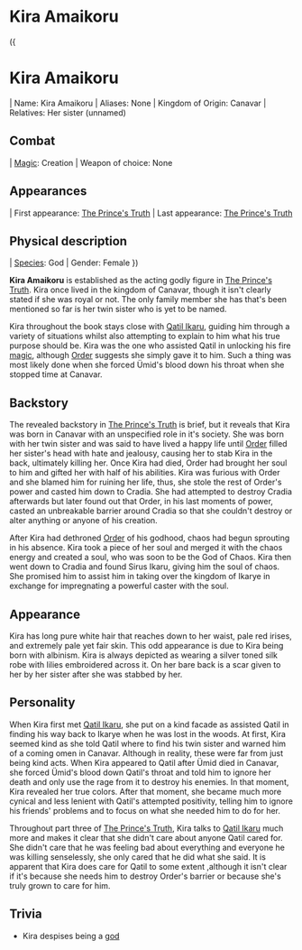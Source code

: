 # Kira Amaikoru

({
  # Kira Amaikoru
  | Name: Kira Amaikoru
  | Aliases: None
  | Kingdom of Origin: Canavar
  | Relatives: Her sister (unnamed)
  ## Combat
  | [Magic](?entry=magic "Magic"): Creation
  | Weapon of choice: None
  ## Appearances
  | First appearance: [The Prince's Truth](?entry=the-prince's-truth "The Prince's Truth")
  | Last appearance: [The Prince's Truth](?entry=the-prince's-truth "The Prince's Truth")
  ## Physical description
  | [Species](?entry=species "Species"): God
  | Gender: Female
})

**Kira Amaikoru** is established as the acting godly figure in [The Prince's Truth](?entry=the-prince's-truth "The Prince's Truth"). Kira once lived in the kingdom of Canavar, though it isn't clearly stated if she was royal or not. The only family member she has that's been mentioned so far is her twin sister who is yet to be named.

Kira throughout the book stays close with [Qatil Ikaru](?entry=qatil-ikaru "Qatil Ikaru"), guiding him through a variety of situations whilst also attempting to explain to him what his true purpose should be. Kira was the one who assisted Qatil in unlocking his fire [magic](?entry=magic "Magic"), although [Order](?entry=order "Order") suggests she simply gave it to him. Such a thing was most likely done when she forced Ümid's blood down his throat when she stopped time at Canavar.

## Backstory

The revealed backstory in [The Prince's Truth](?entry=the-prince's-truth "The Prince's Truth") is brief, but it reveals that Kira was born in Canavar with an unspecified role in it's society. She was born with her twin sister and was said to have lived a happy life until [Order](?entry=order "Order") filled her sister's head with hate and jealousy, causing her to stab Kira in the back, ultimately killing her. Once Kira had died, Order had brought her soul to him and gifted her with half of his abilities. Kira was furious with Order and she blamed him for ruining her life, thus, she stole the rest of Order's power and casted him down to Cradia. She had attempted to destroy Cradia afterwards but later found out that Order, in his last moments of power, casted an unbreakable barrier around Cradia so that she couldn't destroy or alter anything or anyone of his creation.

After Kira had dethroned [Order](?entry=order "Order") of his godhood, chaos had begun sprouting in his absence. Kira took a piece of her soul and merged it with the chaos energy and created a soul, who was soon to be the God of Chaos. Kira then went down to Cradia and found Sirus Ikaru, giving him the soul of chaos. She promised him to assist him in taking over the kingdom of Ikarye in exchange for impregnating a powerful caster with the soul.

## Appearance

Kira has long pure white hair that reaches down to her waist, pale red irises, and extremely pale yet fair skin. This odd appearance is due to Kira being born with albinism. Kira is always depicted as wearing a silver toned silk robe with lilies embroidered across it. On her bare back is a scar given to her by her sister after she was stabbed by her.

## Personality

When Kira first met [Qatil Ikaru](?entry=qatil-ikaru "Qatil Ikaru"), she put on a kind facade as assisted Qatil in finding his way back to Ikarye when he was lost in the woods. At first, Kira seemed kind as she told Qatil where to find his twin sister and warned him of a coming omen in Canavar. Although in reality, these were far from just being kind acts. When Kira appeared to Qatil after Ümid died in Canavar, she forced Ümid's blood down Qatil's throat and told him to ignore her death and only use the rage from it to destroy his enemies. In that moment, Kira revealed her true colors. After that moment, she became much more cynical and less lenient with Qatil's attempted positivity, telling him to ignore his friends' problems and to focus on what she needed him to do for her.

Throughout part three of [The Prince's Truth](?entry=the-prince's-truth "The Prince's Truth"), Kira talks to [Qatil Ikaru](?entry=qatil-ikaru "Qatil Ikaru") much more and makes it clear that she didn't care about anyone Qatil cared for. She didn't care that he was feeling bad about everything and everyone he was killing senselessly, she only cared that he did what she said. It is apparent that Kira does care for Qatil to some extent ,although it isn't clear if it's because she needs him to destroy Order's barrier or because she's truly grown to care for him.

## Trivia

* Kira despises being a [god](?entry=species "Species")